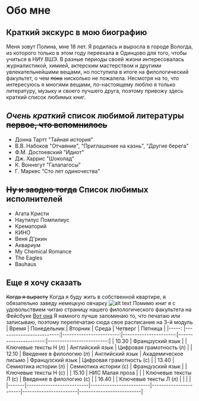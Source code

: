 # Обо мне
## Краткий экскурс в мою биографию
Меня зовут Полина, мне 18 лет. Я родилась и выросла в городе Вологда, из которого только в этом году переехала в Одинцово для того, чтобы учиться в НИУ ВШЭ. В разные периоды своей жизни интересовалась журналистикой, химией, актерским мастерством и другими увлекательнейшими вещами, но поступила в итоге на филологический факультет, о чем ~~пока~~ нисколько не пожалела. Несмотря на то, что интересуюсь я многими вещами, по-настоящему люблю я только литературу, музыку и своего лучшего друга, поэтому привожу здесь краткий список любимых книг.
## _Очень краткий_ список любимой литературы ~~первое, что вспомнилось~~
* Донна Тартт "Тайная история"
* В.В. Набоков "Отчаяние", "Приглашение на казнь", "Другие берега"
* Ф.М. Достоевский "Идиот"
* Дж. Харрис "Шоколад"
* К. Воннегут "Галапагосы"
* Г. Маркес "Сто лет одиночества"
## ~~Ну и заодно тогда~~ Список любимых исполнителей
* Агата Кристи
* Наутилус Помпилиус
* Крематорий
* КИНО
* Веня Д'ркин
* Аквариум
* My Chemical Romance
* The Eagles
* Bauhaus
## Еще я хочу сказать
~~Когда я вырасту~~ Когда я буду жить в собственной квартире, я обязательно заведу немецкую овчарку ![alt text](http://dogcatfan.com/uploads/posts/2016-11/1480454347_german-shepherd-dog-photo-6.jpg "Вот такую")
Помимо книг я с удовольствием читаю страницу нашего филологического факультета на Фейсбуке [Вот она](https://www.facebook.com/FilologyHse/ "Открой меня")
Я намного лучше запоминаю то, что печатаю или записываю, поэтому перепечатаю сюда свое расписание на 3-й модуль
| Время | Понедельник              | Вторник                 | Среда                 | Четверг               | Пятница                  |
|-----: |-------------------------:|------------------------:|----------------------:|----------------------:|-------------------------:|
| 10.30 | Францзуский язык         |                         | Ключевые тексты Н (л) | Английский язык       | Цифровая грамотность (л) |
| 12.10 | Введение в филологию (л) | Английский язык         | Академическое письмо  | Французский язык      | Цифровая грамотность (с) |
| 13.40 | Семиотика истории (л)    | Семиотика истории (с)   | Французский язык      |                       | Ключевые тексты Н (с)    |
| 15.10 | НИС Малая проза          |                         |                       | Ключевые тексты Л (с) | Введение в филологию (с) |
| 16.40 |                          | Ключевые тексты Л (л)   |                       |                       |                          |
|-------|--------------------------|-------------------------|-----------------------|-----------------------|--------------------------|
